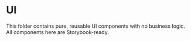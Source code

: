 # UI

This folder contains pure, reusable UI components with no business logic. All components here are Storybook-ready.
